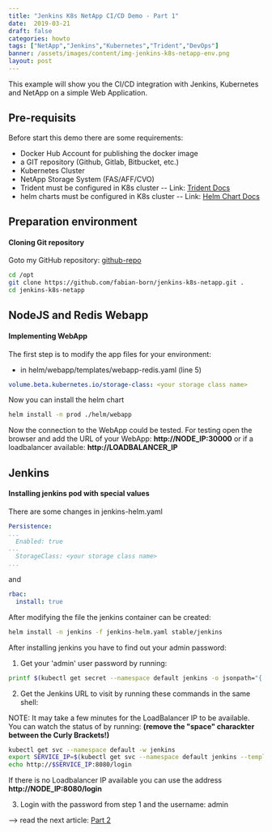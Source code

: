 ```yaml
---
title: "Jenkins K8s NetApp CI/CD Demo - Part 1"
date:  2019-03-21
draft: false
categories: howto
tags: ["NetApp","Jenkins","Kubernetes","Trident","DevOps"]
banner: /assets/images/content/img-jenkins-k8s-netapp-env.png
layout: post
---
```

This example will show you the CI/CD integration with Jenkins, Kubernetes and NetApp on a simple Web Application.


## Pre-requisits
Before start this demo there are some requirements:
- Docker Hub Account for publishing the docker image
- a GIT repository (Github, Gitlab, Bitbucket, etc.)
- Kubernetes Cluster
- NetApp Storage System (FAS/AFF/CVO)
- Trident must be configured in K8s cluster  -- Link: [Trident Docs]
- helm charts must be configured in K8s cluster -- Link: [Helm Chart Docs]

## Preparation environment
#### Cloning Git repository
Goto my GitHub repository: [github-repo]( https://github.com/fabian-born/jenkins-k8s-netapp.git "my github repository")

```bash
cd /opt
git clone https://github.com/fabian-born/jenkins-k8s-netapp.git .
cd jenkins-k8s-netapp
```


## NodeJS and Redis Webapp
#### Implementing WebApp
The first step is to modify the app files for your environment:
* in helm/webapp/templates/webapp-redis.yaml (line 5)

```yaml
volume.beta.kubernetes.io/storage-class: <your storage class name> 
```
Now you can install the helm chart
```bash
helm install -n prod ./helm/webapp
```

Now the connection to the WebApp could be tested. For testing open the browser and add the URL of your WebApp: **http://NODE_IP:30000** or if a loadbalancer available: **http://LOADBALANCER_IP**


## Jenkins
#### Installing jenkins pod with special values
There are some changes in jenkins-helm.yaml
```yaml
Persistence:
...
  Enabled: true
... 
  StorageClass: <your storage class name>
...
```
and
```yaml
rbac:
  install: true
```

After modifying the file the jenkins container can be created:

```bash
helm install -n jenkins -f jenkins-helm.yaml stable/jenkins
```
After installing jenkins you have to find out your admin password:

1. Get your 'admin' user password by running:

```bash
printf $(kubectl get secret --namespace default jenkins -o jsonpath="{.data.jenkins-admin-password}" | base64 --decode);echo
```

2. Get the Jenkins URL to visit by running these commands in the same shell:

NOTE: It may take a few minutes for the LoadBalancer IP to be available. You can watch the status of by running: **(remove the "space" charackter between the Curly Brackets!)**
```bash 
kubectl get svc --namespace default -w jenkins
export SERVICE_IP=$(kubectl get svc --namespace default jenkins --template "'{ { range (index .status.loadBalancer.ingress 0) } }{ { . } }{ { end } }'")
echo http://$SERVICE_IP:8080/login
```



If there is no Loadbalancer IP available you can use the address **http://NODE_IP:8080/login**
 
3. Login with the password from step 1 and the username: admin


--> read the next article: [Part 2](/howto/2019/04/03/Jenkins-Kubernetes-NetApp-CICD-Integration-p2.html "Part 2")

 <!---  
    Reference/Links which are included in text
 --->

[trident docs]: https://netapp-trident.readthedocs.io/en/latest/ "trident documentation"

[helm chart docs]: https://helm.sh/ "Helm docs"

[environment]: http://fabianborn.gitlab.io/img/jenk8sna/img_jenkins-k8s-netapp_env.png "environment"
